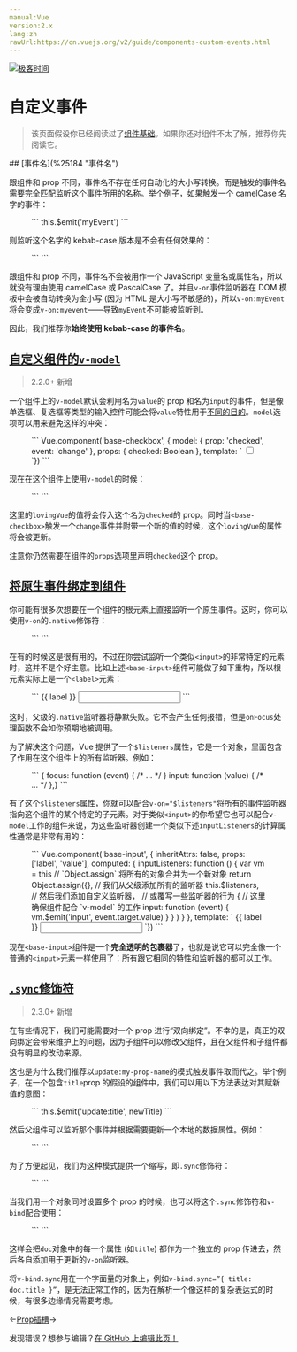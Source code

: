```yaml
---
manual:Vue
version:2.x
lang:zh
rawUrl:https://cn.vuejs.org/v2/guide/components-custom-events.html
---
```


[![极客时间](%24789.gif "")](%24797 "")

# 自定义事件
<blockquote>

该页面假设你已经阅读过了[组件基础](%24818 "")。如果你还对组件不太了解，推荐你先阅读它。

</blockquote>
## [事件名](%25184 "事件名")<a name="事件名"></a>


跟组件和 prop 不同，事件名不存在任何自动化的大小写转换。而是触发的事件名需要完全匹配监听这个事件所用的名称。举个例子，如果触发一个 camelCase 名字的事件：

<figure>```
this.$emit('myEvent')
``` 

</figure>

则监听这个名字的 kebab-case 版本是不会有任何效果的：

<figure>```
<my-component v-on:my-event="doSomething"></my-component>
``` 

</figure>

跟组件和 prop 不同，事件名不会被用作一个 JavaScript 变量名或属性名，所以就没有理由使用 camelCase 或 PascalCase 了。并且`v-on`事件监听器在 DOM 模板中会被自动转换为全小写 (因为 HTML 是大小写不敏感的)，所以`v-on:myEvent`将会变成`v-on:myevent`——导致`myEvent`不可能被监听到。



因此，我们推荐你**始终使用 kebab-case 的事件名**。


## [自定义组件的`v-model`](%25185 "自定义组件的 v-model")<a name="自定义组件的-v-model"></a>
<blockquote>

2.2.0+ 新增

</blockquote>

一个组件上的`v-model`默认会利用名为`value`的 prop 和名为`input`的事件，但是像单选框、复选框等类型的输入控件可能会将`value`特性用于[不同的目的](%25186 "")。`model`选项可以用来避免这样的冲突：

<figure>```
Vue.component('base-checkbox', {  model: {    prop: 'checked',    event: 'change'  },  props: {    checked: Boolean  },  template: `    <input      type="checkbox"      v-bind:checked="checked"      v-on:change="$emit('change', $event.target.checked)"    >  `})
``` 

</figure>

现在在这个组件上使用`v-model`的时候：

<figure>```
<base-checkbox v-model="lovingVue"></base-checkbox>
``` 

</figure>

这里的`lovingVue`的值将会传入这个名为`checked`的 prop。同时当`<base-checkbox>`触发一个`change`事件并附带一个新的值的时候，这个`lovingVue`的属性将会被更新。



注意你仍然需要在组件的`props`选项里声明`checked`这个 prop。


## [将原生事件绑定到组件](%25187 "将原生事件绑定到组件")<a name="将原生事件绑定到组件"></a>


你可能有很多次想要在一个组件的根元素上直接监听一个原生事件。这时，你可以使用`v-on`的`.native`修饰符：

<figure>```
<base-input v-on:focus.native="onFocus"></base-input>
``` 

</figure>

在有的时候这是很有用的，不过在你尝试监听一个类似`<input>`的非常特定的元素时，这并不是个好主意。比如上述`<base-input>`组件可能做了如下重构，所以根元素实际上是一个`<label>`元素：

<figure>```
<label>  {{ label }}  <input    v-bind="$attrs"    v-bind:value="value"    v-on:input="$emit('input', $event.target.value)"  ></label>
``` 

</figure>

这时，父级的`.native`监听器将静默失败。它不会产生任何报错，但是`onFocus`处理函数不会如你预期地被调用。



为了解决这个问题，Vue 提供了一个`$listeners`属性，它是一个对象，里面包含了作用在这个组件上的所有监听器。例如：

<figure>```
{  focus: function (event) { /* ... */ }  input: function (value) { /* ... */ },}
``` 

</figure>

有了这个`$listeners`属性，你就可以配合`v-on="$listeners"`将所有的事件监听器指向这个组件的某个特定的子元素。对于类似`<input>`的你希望它也可以配合`v-model`工作的组件来说，为这些监听器创建一个类似下述`inputListeners`的计算属性通常是非常有用的：

<figure>```
Vue.component('base-input', {  inheritAttrs: false,  props: ['label', 'value'],  computed: {    inputListeners: function () {      var vm = this      // `Object.assign` 将所有的对象合并为一个新对象      return Object.assign({},        // 我们从父级添加所有的监听器        this.$listeners,        // 然后我们添加自定义监听器，        // 或覆写一些监听器的行为        {          // 这里确保组件配合 `v-model` 的工作          input: function (event) {            vm.$emit('input', event.target.value)          }        }      )    }  },  template: `    <label>      {{ label }}      <input        v-bind="$attrs"        v-bind:value="value"        v-on="inputListeners"      >    </label>  `})
``` 

</figure>

现在`<base-input>`组件是一个**完全透明的包裹器**了，也就是说它可以完全像一个普通的`<input>`元素一样使用了：所有跟它相同的特性和监听器的都可以工作。


## [`.sync`修饰符](%25188 ".sync 修饰符")<a name="sync-修饰符"></a>
<blockquote>

2.3.0+ 新增

</blockquote>

在有些情况下，我们可能需要对一个 prop 进行“双向绑定”。不幸的是，真正的双向绑定会带来维护上的问题，因为子组件可以修改父组件，且在父组件和子组件都没有明显的改动来源。



这也是为什么我们推荐以`update:my-prop-name`的模式触发事件取而代之。举个例子，在一个包含`title`prop 的假设的组件中，我们可以用以下方法表达对其赋新值的意图：

<figure>```
this.$emit('update:title', newTitle)
``` 

</figure>

然后父组件可以监听那个事件并根据需要更新一个本地的数据属性。例如：

<figure>```
<text-document  v-bind:title="doc.title"  v-on:update:title="doc.title = $event"></text-document>
``` 

</figure>

为了方便起见，我们为这种模式提供一个缩写，即`.sync`修饰符：

<figure>```
<text-document v-bind:title.sync="doc.title"></text-document>
``` 

</figure>

当我们用一个对象同时设置多个 prop 的时候，也可以将这个`.sync`修饰符和`v-bind`配合使用：

<figure>```
<text-document v-bind.sync="doc"></text-document>
``` 

</figure>

这样会把`doc`对象中的每一个属性 (如`title`) 都作为一个独立的 prop 传进去，然后各自添加用于更新的`v-on`监听器。



将`v-bind.sync`用在一个字面量的对象上，例如`v-bind.sync=”{ title: doc.title }”`，是无法正常工作的，因为在解析一个像这样的复杂表达式的时候，有很多边缘情况需要考虑。

←[Prop](%24950 "")[插槽](%24960 "")→

发现错误？想参与编辑？[在 GitHub 上编辑此页！](%25189 "")

